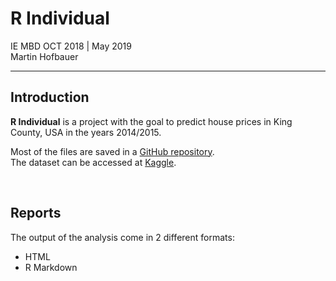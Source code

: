 
# R Individual

IE MBD OCT 2018 | May 2019  
Martin Hofbauer

***

## Introduction
**R Individual** is a project with the goal to predict house prices in King County, USA in the years 2014/2015.  

Most of the files are saved in a [GitHub repository](https://github.com/Hofi45/predicting_house_prices_KC_USA).  
The dataset can be accessed at [Kaggle](https://www.kaggle.com/harlfoxem/housesalesprediction).  

&nbsp;  

## Reports

The output of the analysis come in 2 different formats:  

* HTML 
* R Markdown  

&nbsp;